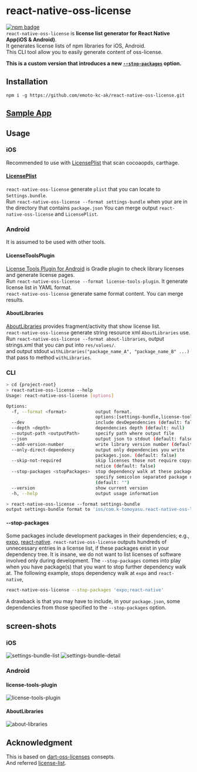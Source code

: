# react-native-oss-license
[![npm badge](https://badge.fury.io/js/react-native-oss-license.svg)](https://www.npmjs.com/package/react-native-oss-license)  
`react-native-oss-license` is **license list generator for React Native App(iOS & Android)**.  
It generates license lists of npm libraries for iOS, Android.  
This CLI tool allow you to easily generate content of oss-license.

**This is a custom version that introduces a new [`--stop-packages`](#stop-packages) option.**

## Installation
`npm i -g https://github.com/emoto-kc-ak/react-native-oss-license.git`

## [Sample App](https://github.com/k-tomoyasu/react-native-oss-license/tree/master/sample/) 

## Usage
### iOS
Recommended to use with [LicensePlist](https://github.com/mono0926/LicensePlist) that scan cocoaopds, carthage.  

#### [LicensePlist](https://github.com/mono0926/LicensePlist)
`react-native-oss-license` generate `plist` that you can locate to `Settings.bundle`.  
Run `react-native-oss-license --format settings-bundle` when your are in the directory that contains `package.json`
You can merge output `react-native-oss-license` and `LicensePlist`.

### Android
It is assumed to be used with other tools.

#### LicenseToolsPlugin
[License Tools Plugin for Android](https://github.com/cookpad/LicenseToolsPlugin) is Gradle plugin to check library licenses and generate license pages.  
Run `react-native-oss-license --format license-tools-plugin`.
It generate license list in YAML format.  
`react-native-oss-license` generate same format content. You can merge results.

#### AboutLibraries
[AboutLibraries](https://github.com/mikepenz/AboutLibraries) provides fragment/activity that show license list.  
`react-native-oss-license` generate string resource xml `AboutLibraries` use.  
Run `react-native-oss-license --format about-libraries`, output strings.xml that you can put into `res/values/`.  
and output stdout `withLibraries("package_name_A", "package_name_B" ...)` that pass to method `withLibraries`.

### CLI
```sh
> cd {project-root}
> react-native-oss-license --help
Usage: react-native-oss-license [options]

Options:
  -f, --format <format>           output format.
                                  options:[settings-bundle,license-tools-plugin,about-libraries]
  --dev                           include devDependencies (default: false)
  --depth <depth>                 dependencies depth (default: null)
  --output-path <outputPath>      specify path where output file
  --json                          output json to stdout (default: false)
  --add-version-number            write library version number (default: false)
  --only-direct-dependency        output only dependencies you write
                                  packages.json. (default: false)
  --skip-not-required             skip licenses those not require copyright
                                  notice (default: false)
  --stop-packages <stopPackages>  stop dependency walk at these packages.
                                  specify semicolon separated package names
                                  (default: "")
  --version                       show current version
  -h, --help                      output usage information

> react-native-oss-license --format settings-bundle
output settings-bundle format to 'ios/com.k-tomoyasu.react-native-oss-license.Output'
```

#### --stop-packages

Some packages include development packages in their dependencies; e.g., [expo](https://github.com/expo/expo/tree/master/packages/expo), [react-native](https://github.com/facebook/react-native).
`react-native-oss-license` outputs hundreds of unnecessary entries in a license list, if these packages exist in your dependency tree.
It is insane, we do not want to list licenses of software involved only during development.
The `--stop-packages` comes into play when you have package(s) that you want to stop further dependency walk at.
The following example, stops dependency walk at `expo` and `react-native`,

```sh
react-native-oss-license --stop-packages 'expo;react-native'
```

A drawback is that you may have to include, in your `package.json`, some dependencies from those specified to the `--stop-packages` option.

## screen-shots
### iOS
![settings-bundle-list](screenshots/settings-bundle-list.png)
![settings-bundle-detail](screenshots/settings-bundle-detail.png)

### Android
#### license-tools-plugin
![license-tools-plugin](screenshots/license-tools-plugin.png)

#### AboutLibraries
![about-libraries](screenshots/about-libraries.png)

## Acknowledgment
This is based on [dart-oss-licenses](https://github.com/ko2ic/dart_oss_licenses) consepts.  
And referred [license-list](https://github.com/yami-beta/license-list).
